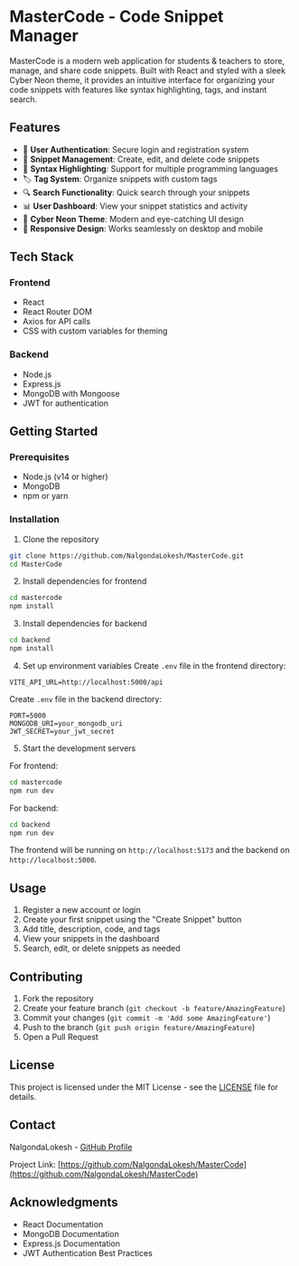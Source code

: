 # MasterCode - Code Snippet Manager

MasterCode is a modern web application for students & teachers to store, manage, and share code snippets. Built with React and styled with a sleek Cyber Neon theme, it provides an intuitive interface for organizing your code snippets with features like syntax highlighting, tags, and instant search.

## Features

- 🔐 **User Authentication**: Secure login and registration system
- 📝 **Snippet Management**: Create, edit, and delete code snippets
- 🎨 **Syntax Highlighting**: Support for multiple programming languages
- 🏷️ **Tag System**: Organize snippets with custom tags
- 🔍 **Search Functionality**: Quick search through your snippets
- 📊 **User Dashboard**: View your snippet statistics and activity
- 🌙 **Cyber Neon Theme**: Modern and eye-catching UI design
- 📱 **Responsive Design**: Works seamlessly on desktop and mobile

## Tech Stack

### Frontend
- React
- React Router DOM
- Axios for API calls
- CSS with custom variables for theming

### Backend
- Node.js
- Express.js
- MongoDB with Mongoose
- JWT for authentication

## Getting Started

### Prerequisites
- Node.js (v14 or higher)
- MongoDB
- npm or yarn

### Installation

1. Clone the repository
```bash
git clone https://github.com/NalgondaLokesh/MasterCode.git
cd MasterCode
```

2. Install dependencies for frontend
```bash
cd mastercode
npm install
```

3. Install dependencies for backend
```bash
cd backend
npm install
```

4. Set up environment variables
Create `.env` file in the frontend directory:
```env
VITE_API_URL=http://localhost:5000/api
```

Create `.env` file in the backend directory:
```env
PORT=5000
MONGODB_URI=your_mongodb_uri
JWT_SECRET=your_jwt_secret
```

5. Start the development servers

For frontend:
```bash
cd mastercode
npm run dev
```

For backend:
```bash
cd backend
npm run dev
```

The frontend will be running on `http://localhost:5173` and the backend on `http://localhost:5000`.

## Usage

1. Register a new account or login
2. Create your first snippet using the "Create Snippet" button
3. Add title, description, code, and tags
4. View your snippets in the dashboard
5. Search, edit, or delete snippets as needed

## Contributing

1. Fork the repository
2. Create your feature branch (`git checkout -b feature/AmazingFeature`)
3. Commit your changes (`git commit -m 'Add some AmazingFeature'`)
4. Push to the branch (`git push origin feature/AmazingFeature`)
5. Open a Pull Request

## License

This project is licensed under the MIT License - see the [LICENSE](LICENSE) file for details.

## Contact

NalgondaLokesh - [GitHub Profile](https://github.com/NalgondaLokesh)

Project Link: [https://github.com/NalgondaLokesh/MasterCode](https://github.com/NalgondaLokesh/MasterCode)

## Acknowledgments

- React Documentation
- MongoDB Documentation
- Express.js Documentation
- JWT Authentication Best Practices
